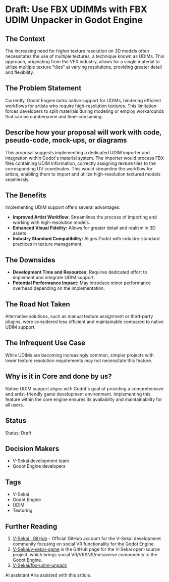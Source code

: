 # Draft: Use FBX UDIMMs with FBX UDIM Unpacker in Godot Engine

## The Context

The increasing need for higher texture resolution on 3D models often necessitates the use of multiple textures, a technique known as UDIMs. This approach, originating from the VFX industry, allows for a single material to utilize multiple texture "tiles" at varying resolutions, providing greater detail and flexibility.

## The Problem Statement

Currently, Godot Engine lacks native support for UDIMs, hindering efficient workflows for artists who require high-resolution textures. This limitation forces developers to split materials during modeling or employ workarounds that can be cumbersome and time-consuming.

## Describe how your proposal will work with code, pseudo-code, mock-ups, or diagrams

This proposal suggests implementing a dedicated UDIM importer and integration within Godot's material system. The importer would process FBX files containing UDIM information, correctly assigning texture tiles to the corresponding UV coordinates. This would streamline the workflow for artists, enabling them to import and utilize high-resolution textured models seamlessly.

## The Benefits

Implementing UDIM support offers several advantages:

- **Improved Artist Workflow:** Streamlines the process of importing and working with high-resolution models.
- **Enhanced Visual Fidelity:** Allows for greater detail and realism in 3D assets.
- **Industry Standard Compatibility:** Aligns Godot with industry-standard practices in texture management.

## The Downsides

- **Development Time and Resources:** Requires dedicated effort to implement and integrate UDIM support.
- **Potential Performance Impact:** May introduce minor performance overhead depending on the implementation.

## The Road Not Taken

Alternative solutions, such as manual texture assignment or third-party plugins, were considered less efficient and maintainable compared to native UDIM support.

## The Infrequent Use Case

While UDIMs are becoming increasingly common, simpler projects with lower texture resolution requirements may not necessitate this feature.

## Why is it in Core and done by us?

Native UDIM support aligns with Godot's goal of providing a comprehensive and artist-friendly game development environment. Implementing this feature within the core engine ensures its availability and maintainability for all users.

## Status

Status: Draft

## Decision Makers

- V-Sekai development team
- Godot Engine developers

## Tags

- V-Sekai
- Godot Engine
- UDIM
- Texturing

## Further Reading

1. [V-Sekai · GitHub](https://github.com/v-sekai) - Official GitHub account for the V-Sekai development community focusing on social VR functionality for the Godot Engine.
2. [V-Sekai/v-sekai-game](https://github.com/v-sekai/v-sekai-game) is the GitHub page for the V-Sekai open-source project, which brings social VR/VRSNS/metaverse components to the Godot Engine.
3. [V-Sekai/fbx-udim-unpack](https://github.com/V-Sekai/fbx-udim-unpack)

AI assistant Aria assisted with this article.
